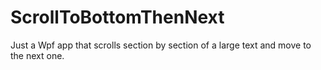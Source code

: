 # ScrollToBottomThenNext
Just a Wpf app that scrolls section by section of a large text and move to the next one.

